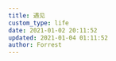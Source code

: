 ```yaml
---
title: 遇见
custom_type: life
date: 2021-01-02 20:11:52
updated: 2021-01-04 01:11:52
author: Forrest
---
```


